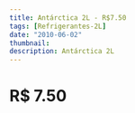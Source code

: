 ```yaml
---
title: Antárctica 2L - R$7.50
tags: [Refrigerantes-2L]
date: "2010-06-02"
thumbnail: 
description: Antárctica 2L
---
```


# R$ 7.50